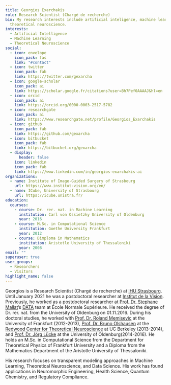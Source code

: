 ```yaml
---
title: Georgios Exarchakis
role: Research Scientist (Chargé de recherche)
bio: My research interests include artificial inteligence, machine learning, and
  theoretical neuroscience.
interests:
  - Artificial Intelligence
  - Machine Learning
  - Theoretical Neuroscience
social:
  - icon: envelope
    icon_pack: fas
    link: "#contact"
  - icon: twitter
    icon_pack: fab
    link: https://twitter.com/gexarcha
  - icon: google-scholar
    icon_pack: ai
    link: https://scholar.google.fr/citations?user=Bh7Pef0AAAAJ&hl=en
  - icon: orcid
    icon_pack: ai
    link: https://orcid.org/0000-0003-2517-5782
  - icon: researchgate
    icon_pack: ai
    link: https://www.researchgate.net/profile/Georgios_Exarchakis
  - icon: github
    icon_pack: fab
    link: https://github.com/gexarcha
  - icon: bitbucket
    icon_pack: fab
    link: https://bitbucket.org/gexarcha
  - display:
      header: false
    icon: linkedin
    icon_pack: fab
    link: https://www.linkedin.com/in/georgios-exarchakis-ai
organizations:
  - name: Institute of Image-Guided Surgery of Strasbourg
    url: https://www.institut-vision.org/en/
  - name: ICube, University of Strasbourg
    url: https://icube.unistra.fr/
education:
  courses:
    - course: Dr. rer. nat. in Machine Learning
      institution: Carl von Ossietzky University of Oldenburg
      year: 2016
    - course: M.Sc. in Computational Science
      institution: Goethe University Frankfurt
      year: 2012
    - course: Dimploma in Mathematics
      institution: Aristotle University of Thessaloniki
      year: 2008
email: ""
superuser: true
user_groups:
  - Researchers
  - Visitors
highlight_name: false
---
```


Georgios is a Research Scientist (Chargé de recherche) at [IHU Strasbourg](https://www.ihu-strasbourg.eu/). Until January 2021 he was a postdoctoral researcher at  [Institut de la Vision](http://www.institut-vision.org/). Previously, he worked as a postdoctoral researcher at [Prof. Dr. Stephane Mallat](https://www.di.ens.fr/~mallat/)’s [DATA](https://www.di.ens.fr/data/) team at École Normale Supérieure. He received the degree of Dr. rer. nat. from the University of Oldenburg on 01.11.2016. During his doctoral studies, he worked with [Prof. Dr. Roland Memisevic](http://www.iro.umontreal.ca/~memisevr/) at the University of Frankfurt (2012-2013), [Prof. Dr. Bruno Olshausen](https://redwood.berkeley.edu/people/bruno-olshausen/) at the [Redwood Center for Theoretical Neuroscience](https://redwood.berkeley.edu/) at UC Berkeley (2013-2014), and [Prof. Dr. Jörg Lücke](https://uol.de/en/machine-learning/) at the University of Oldenburg(2014-2016). He holds an M.Sc. in Computational Science from the Department for Theoretical Physics of Frankfurt University and a Diploma from the Mathematics Department of the Aristotle University of Thessaloniki.

His research focuses on transparent modeling approaches in Machine Learning, Theoretical Neuroscience, and Data Science. His work has found applications in Neuromorphic Engineering, Health Science, Quantum Chemistry, and Regulatory Compliance. 
